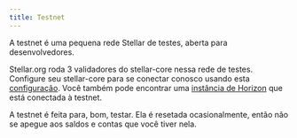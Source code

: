 ```yaml
---
title: Testnet
---
```


A testnet é uma pequena rede Stellar de testes, aberta para desenvolvedores.

Stellar.org roda 3 validadores do stellar-core nessa rede de testes. Configure seu stellar-core para se conectar conosco usando esta [configuração](https://github.com/stellar/stellar-core/blob/master/docs/stellar-core_testnet.cfg). Você também pode encontrar uma [instância de Horizon](https://horizon-testnet.stellar.org/) que está conectada à testnet.

A testnet é feita para, bom, testar. Ela é resetada ocasionalmente, então não se apegue aos saldos e contas que você tiver nela.
